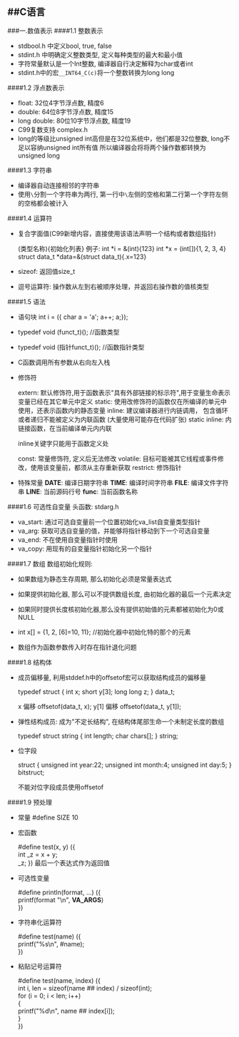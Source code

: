 ##C语言
---
###一.数值表示
####1.1 整数表示

* stdbool.h 中定义bool, true, false
* stdint.h 中明确定义整数类型, 定义每种类型的最大和最小值
* 字符常量默认是一个Int整数, 编译器自行决定解释为char或者int
* stdint.h中的宏`__INT64_C(c)`将一个整数转换为long long

####1.2 浮点数表示

* float: 32位4字节浮点数, 精度6
* double: 64位8字节浮点数, 精度15
* long double: 80位10字节浮点数, 精度19
* C99复数支持 complex.h 
* long的等级比unsigned int高但是在32位系统中，他们都是32位整数, long不足以容纳unsigned int所有值
所以编译器会将将两个操作数都转换为unsigned long

####1.3 字符串

* 编译器自动连接相邻的字符串
* 使用`\`分割一个字符串为两行, 第一行中`\`左侧的空格和第二行第一个字符左侧的空格都会被计入

####1.4 运算符
* 复合字面值(C99新增内容，直接使用该语法声明一个结构或者数组指针)

    (类型名称){初始化列表}
    例子:
        int *i = &(int){123}
        int *x = (int[]){1, 2, 3, 4}
        struct data_t *data=&(struct data_t){.x=123}

* sizeof: 返回值size_t
* 逗号运算符: 操作数从左到右被顺序处理，并返回右操作数的值核类型

####1.5 语法
* 语句块 int i = ({ char a = 'a'; a++; a;});
* typedef void (funct_t)();  //函数类型
* typedef void (指针funct_t)(); //函数指针类型
* C函数调用所有参数从右向左入栈

* 修饰符
    
    extern: 默认修饰符,用于函数表示"具有外部链接的标示符",用于变量生命表示变量已经在其它单元中定义
    static: 使用改修饰符的函数仅在所编译的单元中使用，还表示函数内的静态变量
    inline: 建议编译器进行内链调用， 包含循环或者递归不能被定义为内联函数 (大量使用可能存在代码扩张)
    static inline: 内链接函数，在当前编译单元内内联

    inline关键字只能用于函数定义处

    const: 常量修饰符, 定义后无法修改
    volatile: 目标可能被其它线程或事件修改，使用该变量前，都须从主存重新获取
    restrict: 修饰指针

* 特殊常量
    __DATE__: 编译日期字符串
    __TIME__: 编译时间字符串
    __FILE__: 编译文件字符串
    __LINE__: 当前源码行号
    __func__: 当前函数名称

####1.6 可选性自变量
头函数: stdarg.h

* va_start: 通过可选自变量前一个位置初始化va_list自变量类型指针
* va_arg: 获取可选自变量的值，并能够将指针移动到下一个可选自变量
* va_end: 不在使用自变量指针时使用
* va_copy: 用现有的自变量指针初始化另一个指针

####1.7 数组
数组初始化规则:

* 如果数组为静态生存周期, 那么初始化必须是常量表达式
* 如果提供初始化器, 那么可以不提供数组长度, 由初始化器的最后一个元素决定
* 如果同时提供长度核初始化器,那么没有提供初始值的元素都被初始化为0或NULL

* int x[] = {1, 2, [6]=10, 11};  //初始化器中初始化特的那个的元素
* 数组作为函数参数传入时存在指针退化问题

####1.8 结构体

* 成员偏移量, 利用stddef.h中的offsetof宏可以获取结构成员的偏移量
    
    typedef struct
    {
        int x;
        short y[3];
        long long z;
    } data_t;

    x 偏移   offsetof(data_t, x);
    y[1] 偏移  offsetof(data_t, y[1]);

* 弹性结构成员: 成为"不定长结构", 在结构体尾部生命一个未制定长度的数组

    typedef struct string
    {
        int length;
        char chars[];
    } string;

* 位字段
    
    struct
    {
        unsigned int year:22;
        unsigned int month:4;
        unsigned int day:5;
    } bitstruct;

    不能对位字段成员使用offsetof

####1.9 预处理
* 常量 #define SIZE 10 
* 宏函数

    #define test(x, y) ({\
        int _z = x + y; \
        _z;
    })
    最后一个表达式作为返回值

* 可选性变量

    #define println(format, ...) ({ \
        printf(format "\n", __VA_ARGS__) \
    })

* 字符串化运算符
    
    #define test(name) ({ \
        printf("%s\n", #name); \
    })

* 粘贴记号运算符

    #define test(name, index) ({  \
        int i, len = sizeof(name ## index) / sizeof(int); \
        for (i = 0; i < len; i++) \
        {\
            printf("%d\n", name ## index[i]); \
        }\
    })


